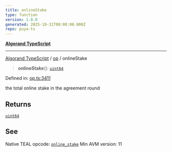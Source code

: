 ```yaml
---
title: onlineStake
type: function
version: 1.0.0
generated: 2025-10-31T00:00:00.000Z
repo: puya-ts
---
```


[**Algorand TypeScript**](/reference/algorand-typescript/api/readme/)

---

[Algorand TypeScript](docs/_md/modules) / [op](docs/_md/op/README) / onlineStake

> **onlineStake**(): [`uint64`](/reference/algorand-typescript/api/index/type-aliases/uint64/)

Defined in: [op.ts:3411](https://github.com/algorandfoundation/puya-ts/blob/main/packages/algo-ts/src/op.ts#L3411)

the total online stake in the agreement round

## Returns

[`uint64`](/reference/algorand-typescript/api/index/type-aliases/uint64/)

## See

Native TEAL opcode: [`online_stake`](https://dev.algorand.co/reference/algorand-teal/opcodes#online_stake)
Min AVM version: 11
